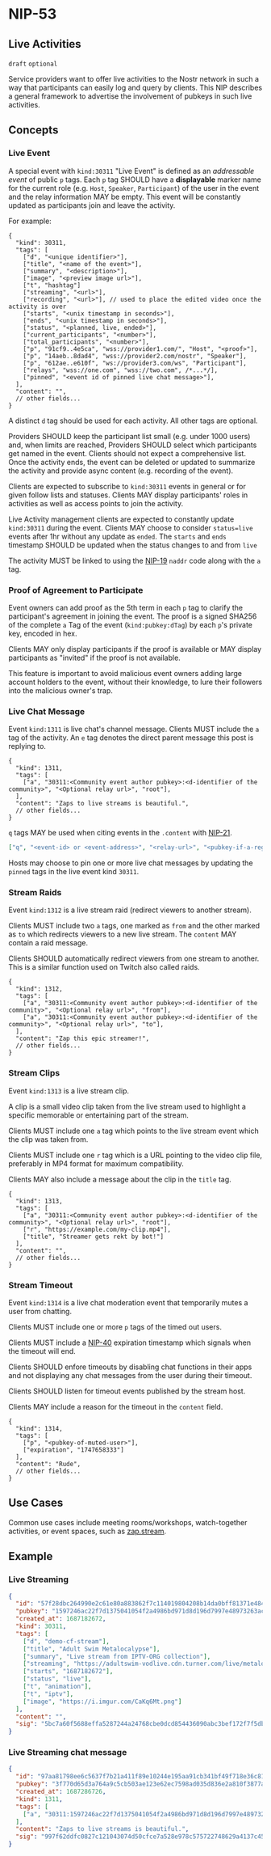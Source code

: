 NIP-53
======

Live Activities
---------------

`draft` `optional`

Service providers want to offer live activities to the Nostr network in such a way that participants can easily log and query by clients. This NIP describes a general framework to advertise the involvement of pubkeys in such live activities.

## Concepts

### Live Event

A special event with `kind:30311` "Live Event" is defined as an _addressable event_ of public `p` tags. Each `p` tag SHOULD have a **displayable** marker name for the current role (e.g. `Host`, `Speaker`, `Participant`) of the user in the event and the relay information MAY be empty. This event will be constantly updated as participants join and leave the activity.

For example:

```jsonc
{
  "kind": 30311,
  "tags": [
    ["d", "<unique identifier>"],
    ["title", "<name of the event>"],
    ["summary", "<description>"],
    ["image", "<preview image url>"],
    ["t", "hashtag"]
    ["streaming", "<url>"],
    ["recording", "<url>"], // used to place the edited video once the activity is over
    ["starts", "<unix timestamp in seconds>"],
    ["ends", "<unix timestamp in seconds>"],
    ["status", "<planned, live, ended>"],
    ["current_participants", "<number>"],
    ["total_participants", "<number>"],
    ["p", "91cf9..4e5ca", "wss://provider1.com/", "Host", "<proof>"],
    ["p", "14aeb..8dad4", "wss://provider2.com/nostr", "Speaker"],
    ["p", "612ae..e610f", "ws://provider3.com/ws", "Participant"],
    ["relays", "wss://one.com", "wss://two.com", /*...*/],
    ["pinned", "<event id of pinned live chat message>"],
  ],
  "content": "",
  // other fields...
}
```

A distinct `d` tag should be used for each activity. All other tags are optional.

Providers SHOULD keep the participant list small (e.g. under 1000 users) and, when limits are reached, Providers SHOULD select which participants get named in the event. Clients should not expect a comprehensive list. Once the activity ends, the event can be deleted or updated to summarize the activity and provide async content (e.g. recording of the event).

Clients are expected to subscribe to `kind:30311` events in general or for given follow lists and statuses. Clients MAY display participants' roles in activities as well as access points to join the activity.

Live Activity management clients are expected to constantly update `kind:30311` during the event. Clients MAY choose to consider `status=live` events after 1hr without any update as `ended`. The `starts` and `ends` timestamp SHOULD be updated when the status changes to and from `live`

The activity MUST be linked to using the [NIP-19](19.md) `naddr` code along with the `a` tag.

### Proof of Agreement to Participate

Event owners can add proof as the 5th term in each `p` tag to clarify the participant's agreement in joining the event. The proof is a signed SHA256 of the complete `a` Tag of the event (`kind:pubkey:dTag`) by each `p`'s private key, encoded in hex.

Clients MAY only display participants if the proof is available or MAY display participants as "invited" if the proof is not available.

This feature is important to avoid malicious event owners adding large account holders to the event, without their knowledge, to lure their followers into the malicious owner's trap.

### Live Chat Message

Event `kind:1311` is live chat's channel message. Clients MUST include the `a` tag of the activity. An `e` tag denotes the direct parent message this post is replying to. 

```jsonc
{
  "kind": 1311,
  "tags": [
    ["a", "30311:<Community event author pubkey>:<d-identifier of the community>", "<Optional relay url>", "root"],
  ],
  "content": "Zaps to live streams is beautiful.",
  // other fields...
}
```

`q` tags MAY be used when citing events in the `.content` with [NIP-21](21.md).

```json
["q", "<event-id> or <event-address>", "<relay-url>", "<pubkey-if-a-regular-event>"]
```

Hosts may choose to pin one or more live chat messages by updating the `pinned` tags in the live event kind `30311`.

### Stream Raids

Event `kind:1312` is a live stream raid (redirect viewers to another stream).

Clients MUST include two `a` tags, one marked as `from` and the other marked as `to` which redirects viewers to a new live stream.
The `content` MAY contain a raid message.

Clients SHOULD automatically redirect viewers from one stream to another. 
This is a similar function used on Twitch also called raids.

```jsonc
{
  "kind": 1312,
  "tags": [
    ["a", "30311:<Community event author pubkey>:<d-identifier of the community>", "<Optional relay url>", "from"],
    ["a", "30311:<Community event author pubkey>:<d-identifier of the community>", "<Optional relay url>", "to"],
  ],
  "content": "Zap this epic streamer!",
  // other fields...
}
```

### Stream Clips

Event `kind:1313` is a live stream clip.

A clip is a small video clip taken from the live stream used to highlight a specific memorable or entertaining part of the stream.

Clients MUST include one `a` tag which points to the live stream event which the clip was taken from.

Clients MUST include one `r` tag which is a URL pointing to the video clip file, preferably in MP4 format for maximum compatibility.

Clients MAY also include a message about the clip in the `title` tag.

```jsonc
{
  "kind": 1313,
  "tags": [
    ["a", "30311:<Community event author pubkey>:<d-identifier of the community>", "<Optional relay url>", "root"],
    ["r", "https://example.com/my-clip.mp4"],
    ["title", "Streamer gets rekt by bot!"]
  ],
  "content": "",
  // other fields...
}
```

### Stream Timeout

Event `kind:1314` is a live chat moderation event that temporarily mutes a user from chatting.

Clients MUST include one or more `p` tags of the timed out users.

Clients MUST include a [NIP-40](./40.md) expiration timestamp which signals when the timeout will end.

Clients SHOULD enfore timeouts by disabling chat functions in their apps and not displaying any chat messages from the user during their timeout.

Clients SHOULD listen for timeout events published by the stream host.

Clients MAY include a reason for the timeout in the `content` field.

```jsonc
{
  "kind": 1314,
  "tags": [
    ["p", "<pubkey-of-muted-user>"],
    ["expiration", "1747658333"]
  ],
  "content": "Rude",
  // other fields...
}
```

## Use Cases

Common use cases include meeting rooms/workshops, watch-together activities, or event spaces, such as [zap.stream](https://zap.stream).

## Example

### Live Streaming

```json
{
  "id": "57f28dbc264990e2c61e80a883862f7c114019804208b14da0bff81371e484d2",
  "pubkey": "1597246ac22f7d1375041054f2a4986bd971d8d196d7997e48973263ac9879ec",
  "created_at": 1687182672,
  "kind": 30311,
  "tags": [
    ["d", "demo-cf-stream"],
    ["title", "Adult Swim Metalocalypse"],
    ["summary", "Live stream from IPTV-ORG collection"],
    ["streaming", "https://adultswim-vodlive.cdn.turner.com/live/metalocalypse/stream.m3u8"],
    ["starts", "1687182672"],
    ["status", "live"],
    ["t", "animation"],
    ["t", "iptv"],
    ["image", "https://i.imgur.com/CaKq6Mt.png"]
  ],
  "content": "",
  "sig": "5bc7a60f5688effa5287244a24768cbe0dcd854436090abc3bef172f7f5db1410af4277508dbafc4f70a754a891c90ce3b966a7bc47e7c1eb71ff57640f3d389"
}
```

### Live Streaming chat message

```json
{
  "id": "97aa81798ee6c5637f7b21a411f89e10244e195aa91cb341bf49f718e36c8188",
  "pubkey": "3f770d65d3a764a9c5cb503ae123e62ec7598ad035d836e2a810f3877a745b24",
  "created_at": 1687286726,
  "kind": 1311,
  "tags": [
    ["a", "30311:1597246ac22f7d1375041054f2a4986bd971d8d196d7997e48973263ac9879ec:demo-cf-stream", "", "root"]
  ],
  "content": "Zaps to live streams is beautiful.",
  "sig": "997f62ddfc0827c121043074d50cfce7a528e978c575722748629a4137c45b75bdbc84170bedc723ef0a5a4c3daebf1fef2e93f5e2ddb98e5d685d022c30b622"
}
```
